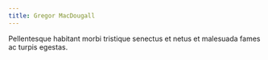 ```yaml
---
title: Gregor MacDougall
---
```


Pellentesque habitant morbi tristique senectus et netus et malesuada fames ac turpis egestas.
